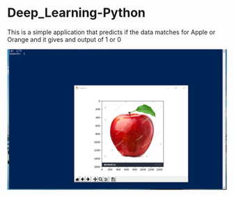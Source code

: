 ﻿# Deep_Learning-Python
 This is a simple application  that predicts if the data matches for Apple or Orange and it gives and output of 1 or 0 

<img src="https://raw.githubusercontent.com/Dashermankiller/Deep_Learning-Python/master/readme.PNG" data-canonical-src="#"/>
